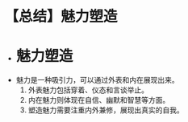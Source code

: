 # 【总结】魅力塑造

-   # 魅力塑造
-   魅力是一种吸引力，可以通过外表和内在展现出来。
    1.  外表魅力包括穿着、仪态和言谈举止。
    2.  内在魅力则体现在自信、幽默和智慧等方面。
    3.  塑造魅力需要注重内外兼修，展现出真实的自我。